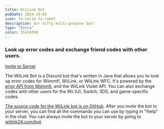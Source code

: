 ```yaml
---
title: WiiLink Bot
pubDate: 2024-10-02
icon: fa-solid fa-robot
description: Our nifty multi-purpose bot!
type: "Extra"
color: 35418f60
---
```


### Look up error codes and exchange friend codes with other users.

<a href="/bot/" style="margin-top:8px; width:100%;" class="btn btn-primary"><i class="fa-brands fa-discord"></i> Invite to Server</a>

The WiiLink Bot is a Discord bot that's written in Java that allows you to look up error codes for Wiimmfi, WiiLink, or WiiLink WFC. It's powered by the <a href="https://wiimmfi.de/error/">error API from Wiimmfi</a>, and the WiiLink Violet API. You can also exchange codes with other users for the Wii (U), Switch, 3DS, and game-specific codes.

<a href="https://github.com/RiiConnect24-Bot/RC24-Bot">The source code for the WiiLink bot is on GitHub</a>. After you invite the bot to your server, you can find all the commands you can use by typing in "!help" in the chat. You can always invite the bot to your server by going to <a href="/bot">wiilink24.com/bot</a>.

